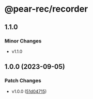 # @pear-rec/recorder

## 1.1.0

### Minor Changes

- v1.1.0

## 1.0.0 (2023-09-05)

### Patch Changes

- v1.0.0 ([51d04715](https://github.com/SnipTaker/pear-rec/commit/51d04715b7f2277185ebdb6dfa78527c70b11f03))
